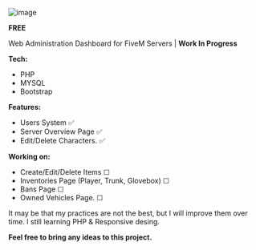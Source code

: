 ![image](https://user-images.githubusercontent.com/67294331/164265472-0833295e-3b82-4df4-b370-dafdcace5979.png)

**FREE**

Web Administration Dashboard for FiveM Servers | **Work In Progress**

**Tech:**
- PHP
- MYSQL
- Bootstrap 

**Features:**
- Users System ✅
- Server Overview Page ✅
- Edit/Delete Characters. ✅

**Working on:**
- Create/Edit/Delete Items ☐
- Inventories Page (Player, Trunk, Glovebox) ☐
- Bans Page ☐
- Owned Vehicles Page. ☐



It may be that my practices are not the best, but I will improve them over time. I still learning PHP & Responsive desing.


**Feel free to bring any ideas to this project.**
